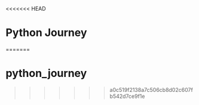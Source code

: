 <<<<<<< HEAD
# Python Journey
=======
# python_journey
>>>>>>> a0c519f2138a7c506cb8d02c607fb542d7ce9f1e
